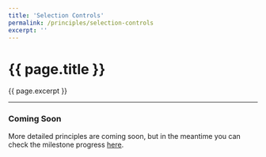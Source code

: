 ```yaml
---
title: 'Selection Controls'
permalink: /principles/selection-controls
excerpt: ''
---
```


# {{ page.title }}
{{ page.excerpt }}

***

### Coming Soon
More detailed principles are coming soon, but in the meantime you can check the milestone progress [here](https://github.com/denali-system-language/denali-styleguide/milestones).
